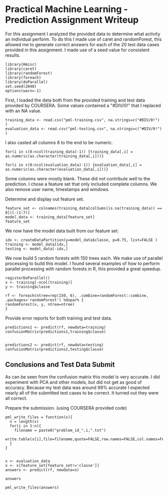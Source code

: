 

Practical Machine Learning - Prediction Assignment Writeup
==========================================================

For this assignment I analyzed the provided data to determine what activity an individual perform.
To do this I made use of caret and randomForest, this allowed me to generate correct answers for
each of the 20 test data cases provided in this assignment.  I made use of a seed value for 
consistent results.


```{r}
library(Hmisc)
library(caret)
library(randomForest)
library(foreach)
library(doParallel)
set.seed(2048)
options(warn=-1)
```

First, I loaded the data both from the provided training and test data provided by COURSERA.
Some values contained a "#DIV/0!" that I replaced with an NA value.

```{r}
training_data <- read.csv("pml-training.csv", na.strings=c("#DIV/0!") )
evaluation_data <- read.csv("pml-testing.csv", na.strings=c("#DIV/0!") )
```

I also casted all columns 8 to the end to be numeric.

```{r}
for(i in c(8:ncol(training_data)-1)) {training_data[,i] = as.numeric(as.character(training_data[,i]))}

for(i in c(8:ncol(evaluation_data)-1)) {evaluation_data[,i] = as.numeric(as.character(evaluation_data[,i]))}
```

Some columns were mostly blank.  These did not contribute well to the prediction.  I chose a feature
set that only included complete columns.  We also remove user name, timestamps and windows.  

Determine and display out feature set.

```{r}
feature_set <- colnames(training_data[colSums(is.na(training_data)) == 0])[-(1:7)]
model_data <- training_data[feature_set]
feature_set
```

We now have the model data built from our feature set.

```{r}
idx <- createDataPartition(y=model_data$classe, p=0.75, list=FALSE )
training <- model_data[idx,]
testing <- model_data[-idx,]
```

We now build 5 random forests with 150 trees each. We make use of parallel processing to build this
model. I found several examples of how to perform parallel processing with random forests in R, this
provided a great speedup.

```{r}
registerDoParallel()
x <- training[-ncol(training)]
y <- training$classe

rf <- foreach(ntree=rep(150, 6), .combine=randomForest::combine, .packages='randomForest') %dopar% {
randomForest(x, y, ntree=ntree) 
}
```

Provide error reports for both training and test data.
```{r}
predictions1 <- predict(rf, newdata=training)
confusionMatrix(predictions1,training$classe)


predictions2 <- predict(rf, newdata=testing)
confusionMatrix(predictions2,testing$classe)
```

Conclusions and Test Data Submit
--------------------------------

As can be seen from the confusion matrix this model is very accurate.  I did experiment with PCA 
and other models, but did not get as good of accuracy. Because my test data was around 99% 
accurate I expected nearly all of the submitted test cases to be correct.  It turned out they 
were all correct.

Prepare the submission. (using COURSERA provided code)

```{r}
pml_write_files = function(x){
  n = length(x)
  for(i in 1:n){
    filename = paste0("problem_id_",i,".txt")
    write.table(x[i],file=filename,quote=FALSE,row.names=FALSE,col.names=FALSE)
  }
}


x <- evaluation_data
x <- x[feature_set[feature_set!='classe']]
answers <- predict(rf, newdata=x)

answers

pml_write_files(answers)
```
